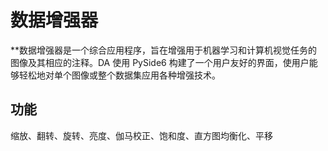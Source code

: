 # 数据增强器

**数据增强器是一个综合应用程序，旨在增强用于机器学习和计算机视觉任务的图像及其相应的注释。DA 使用 PySide6 构建了一个用户友好的界面，使用户能够轻松地对单个图像或整个数据集应用各种增强技术。

##  功能

缩放、翻转、旋转、亮度、伽马校正、饱和度、直方图均衡化、平移
